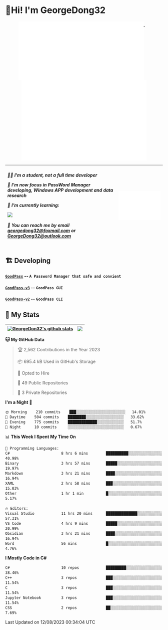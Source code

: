 # 👋Hi! I'm GeorgeDong32
<p align="center">
  <a href="#">
    <img width="400" align="top" src="https://github.com/GeorgeDong32/GeorgeDong32/blob/main/metrics.classic.svg" />
  </a>
  &emsp;
  <a href="#">
    <img width="400" align="top" src="https://github.com/GeorgeDong32/GeorgeDong32/blob/main/metrics.achievements.svg" />
  </a>
</p>

| <h5 align="left"> <p>🧑‍🎓 I'm a student, not a full time developer</p> <p>👀 I’m now focus in PassWord Manager developing, Windows APP development and data research</p> <p>📖 I’m currently learning:</p> <p><img height="28" src="https://skillicons.dev/icons?i=cs,c,cpp,matlab,cmake,py,dotnet,unity" /></p> <p>💬 You can reach me by email georgedong32@foxmail.com or GeorgeDong32@outlook.com</p></h5> | <img width="450" alt="my-commit-calendar" src="https://github.com/GeorgeDong32/GeorgeDong32/blob/main/metrics.plugin.isocalendar.svg" > |
| ------------- | ------------- |

## 🏗️ Developing
#### [`GoodPass`](https://github.com/GeorgeDong32/GoodPass) -- `A Password Manager that safe and convient`
#### [`GoodPass-v3`](https://github.com/GeorgeDong32/GoodPass-v3) -- `GoodPass GUI`
#### [`GoodPass-v2`](https://github.com/GeorgeDong32/GoodPass-v2) -- `GoodPass CLI`

## 🚀 My Stats

| <a href="https://github.com/GeorgeDong32/github-readme-stats"><img align="center" src="https://github-readme-stats-georgedong32.vercel.app/api?username=GeorgeDong32&show_icons=true&bg_color=45,34558b,FFFFFF&title_color=FFFFFF&icon_color=F5DF4D&hide_border=1" alt="GeorgeDon32's github stats" /></a> | <a href="https://github.com/GeorgeDong32/github-readme-stats"><img align="center" height="192" src="https://github-readme-stats-georgedong32.vercel.app/api/top-langs/?username=GeorgeDong32&layout=compact&bg_color=45,FFFFFF,34558b&title_color=555555&hide_border=1&langs_count=7&size_weight=1.2&count_weight=0.33" /></a> |
| ------------- | ------------- |


<!--START_SECTION:waka-->
**🐱 My GitHub Data** 

> 🏆 2,562 Contributions in the Year 2023
 > 
> 📦 695.4 kB Used in GitHub's Storage 
 > 
> 💼 Opted to Hire
 > 
> 📜 49 Public Repositories 
 > 
> 🔑 3 Private Repositories  
 > 
**I'm a Night 🦉** 

```text
🌞 Morning    210 commits    ███░░░░░░░░░░░░░░░░░░░░░░   14.01% 
🌆 Daytime    504 commits    ████████░░░░░░░░░░░░░░░░░   33.62% 
🌃 Evening    775 commits    █████████████░░░░░░░░░░░░   51.7% 
🌙 Night      10 commits     ░░░░░░░░░░░░░░░░░░░░░░░░░   0.67%

```


📊 **This Week I Spent My Time On** 

```text
💬 Programming Languages: 
C#                       8 hrs 6 mins        ██████████░░░░░░░░░░░░░░░   40.98% 
Binary                   3 hrs 57 mins       █████░░░░░░░░░░░░░░░░░░░░   19.97% 
Markdown                 3 hrs 21 mins       ████░░░░░░░░░░░░░░░░░░░░░   16.94% 
XAML                     2 hrs 58 mins       ███░░░░░░░░░░░░░░░░░░░░░░   15.03% 
Other                    1 hr 1 min          █░░░░░░░░░░░░░░░░░░░░░░░░   5.17%

🔥 Editors: 
Visual Studio            11 hrs 20 mins      ██████████████░░░░░░░░░░░   57.31% 
VS Code                  4 hrs 9 mins        █████░░░░░░░░░░░░░░░░░░░░   20.99% 
Obsidian                 3 hrs 21 mins       ████░░░░░░░░░░░░░░░░░░░░░   16.94% 
Word                     56 mins             █░░░░░░░░░░░░░░░░░░░░░░░░   4.76%

```

**I Mostly Code in C#** 

```text
C#                       10 repos            █████████░░░░░░░░░░░░░░░░   38.46% 
C++                      3 repos             ███░░░░░░░░░░░░░░░░░░░░░░   11.54% 
C                        3 repos             ███░░░░░░░░░░░░░░░░░░░░░░   11.54% 
Jupyter Notebook         3 repos             ███░░░░░░░░░░░░░░░░░░░░░░   11.54% 
CSS                      2 repos             ██░░░░░░░░░░░░░░░░░░░░░░░   7.69%

```



 Last Updated on 12/08/2023 00:34:04 UTC
<!--END_SECTION:waka-->

